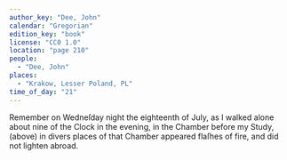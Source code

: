 ```yaml
---
author_key: "Dee, John"
calendar: "Gregorian"
edition_key: "book"
license: "CC0 1.0"
location: "page 210"
people:
  - "Dee, John"
places:
  - "Krakow, Lesser Poland, PL"
time_of_day: "21"
---
```

  Remember on Wedneſday night the eighteenth of July, as I walked alone about nine of the
Clock in the evening, in the Chamber before my Study, (above) in divers places of that
Chamber appeared flaſhes of fire, and did not lighten abroad.
